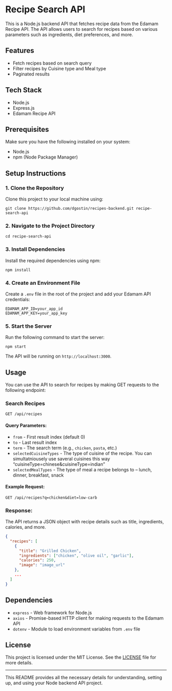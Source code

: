 # Recipe Search API

This is a Node.js backend API that fetches recipe data from the Edamam Recipe API. The API allows users to search for recipes based on various parameters such as ingredients, diet preferences, and more.

## Features

- Fetch recipes based on search query
- Filter recipes by Cuisine type and Meal type
- Paginated results

## Tech Stack

- Node.js
- Express.js
- Edamam Recipe API

## Prerequisites

Make sure you have the following installed on your system:

- Node.js
- npm (Node Package Manager)

## Setup Instructions

### 1. Clone the Repository

Clone this project to your local machine using:

```
git clone https://github.com/dgostin/recipes-backend.git recipe-search-api
```

### 2. Navigate to the Project Directory

```
cd recipe-search-api
```

### 3. Install Dependencies

Install the required dependencies using npm:

```
npm install
```

### 4. Create an Environment File

Create a `.env` file in the root of the project and add your Edamam API credentials:

```
EDAMAM_APP_ID=your_app_id
EDAMAM_APP_KEY=your_app_key
```

### 5. Start the Server

Run the following command to start the server:

```
npm start
```

The API will be running on `http://localhost:3000`.

## Usage

You can use the API to search for recipes by making GET requests to the following endpoint:

### Search Recipes

```
GET /api/recipes
```

#### Query Parameters:

- `from` - First result index (default 0)
- `to` - Last result index
- `term` - The search term (e.g., `chicken`, `pasta`, etc.)
- `selectedCuisineTypes` - The type of cuisine of the recipe. You can simultatniousely use saveral cuisines this way “cuisineType=chinese&cuisineType=indian”
- `selectedMealTypes` - The type of meal a recipe belongs to – lunch, dinner, breakfast, snack

#### Example Request:

```
GET /api/recipes?q=chicken&diet=low-carb
```

### Response:

The API returns a JSON object with recipe details such as title, ingredients, calories, and more.

```json
{
  "recipes": [
    {
      "title": "Grilled Chicken",
      "ingredients": ["chicken", "olive oil", "garlic"],
      "calories": 250,
      "image": "image_url"
    },
    ...
  ]
}
```

## Dependencies

- `express` - Web framework for Node.js
- `axios` - Promise-based HTTP client for making requests to the Edamam API
- `dotenv` - Module to load environment variables from `.env` file

## License

This project is licensed under the MIT License. See the [LICENSE](LICENSE) file for more details.

---

This README provides all the necessary details for understanding, setting up, and using your Node backend API project.
